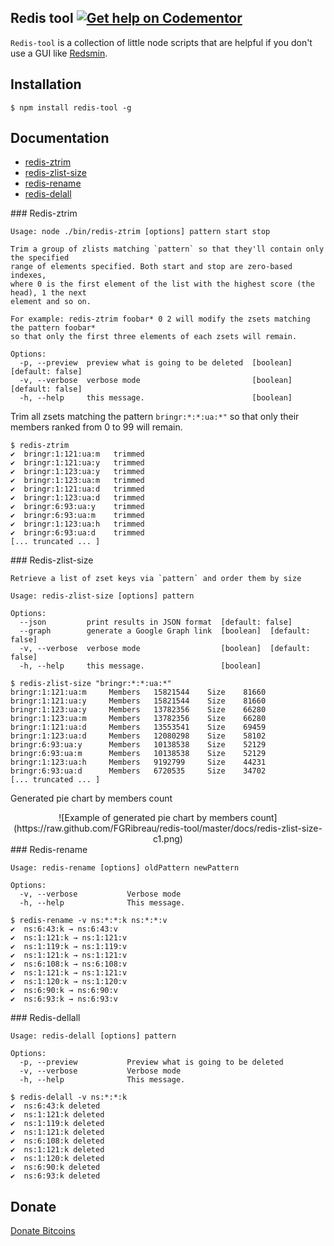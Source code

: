 Redis tool [![Get help on Codementor](https://cdn.codementor.io/badges/get_help_github.svg)](https://www.codementor.io/fgribreau?utm_source=github&utm_medium=button&utm_term=fgribreau&utm_campaign=github) 
-----------

`Redis-tool` is a collection of little node scripts that are helpful if you don't use a GUI like [Redsmin](https://redsmin.com/).

## Installation

    $ npm install redis-tool -g

## Documentation

* [redis-ztrim](#ztrim)
* [redis-zlist-size](#zlist-size)
* [redis-rename](#rename)
* [redis-delall](#delall)

<a name="ztrim" />
### Redis-ztrim

```
Usage: node ./bin/redis-ztrim [options] pattern start stop

Trim a group of zlists matching `pattern` so that they'll contain only the specified
range of elements specified. Both start and stop are zero-based indexes,
where 0 is the first element of the list with the highest score (the head), 1 the next
element and so on.

For example: redis-ztrim foobar* 0 2 will modify the zsets matching the pattern foobar*
so that only the first three elements of each zsets will remain.

Options:
  -p, --preview  preview what is going to be deleted  [boolean]  [default: false]
  -v, --verbose  verbose mode                         [boolean]  [default: false]
  -h, --help     this message.                        [boolean]
```

Trim all zsets matching the pattern `bringr:*:*:ua:*"` so that only their members ranked from 0 to 99 will remain.

```shell
$ redis-ztrim
✔  bringr:1:121:ua:m   trimmed
✔  bringr:1:121:ua:y   trimmed
✔  bringr:1:123:ua:y   trimmed
✔  bringr:1:123:ua:m   trimmed
✔  bringr:1:121:ua:d   trimmed
✔  bringr:1:123:ua:d   trimmed
✔  bringr:6:93:ua:y    trimmed
✔  bringr:6:93:ua:m    trimmed
✔  bringr:1:123:ua:h   trimmed
✔  bringr:6:93:ua:d    trimmed
[... truncated ... ]
```


<a name="zlist-size" />
### Redis-zlist-size

```
Retrieve a list of zset keys via `pattern` and order them by size

Usage: redis-zlist-size [options] pattern

Options:
  --json         print results in JSON format  [default: false]
  --graph        generate a Google Graph link  [boolean]  [default: false]
  -v, --verbose  verbose mode                  [boolean]  [default: false]
  -h, --help     this message.                 [boolean]
```

```shell
$ redis-zlist-size "bringr:*:*:ua:*"
bringr:1:121:ua:m     Members   15821544    Size    81660
bringr:1:121:ua:y     Members   15821544    Size    81660
bringr:1:123:ua:y     Members   13782356    Size    66280
bringr:1:123:ua:m     Members   13782356    Size    66280
bringr:1:121:ua:d     Members   13553541    Size    69459
bringr:1:123:ua:d     Members   12080298    Size    58102
bringr:6:93:ua:y      Members   10138538    Size    52129
bringr:6:93:ua:m      Members   10138538    Size    52129
bringr:1:123:ua:h     Members   9192799     Size    44231
bringr:6:93:ua:d      Members   6720535     Size    34702
[... truncated ... ]
```

Generated pie chart by members count

<center>
  ![Example of generated pie chart by members count](https://raw.github.com/FGRibreau/redis-tool/master/docs/redis-zlist-size-c1.png)
</center>

<a name="rename" />
### Redis-rename

```
Usage: redis-rename [options] oldPattern newPattern

Options:
  -v, --verbose           Verbose mode
  -h, --help              This message.
```

```shell
$ redis-rename -v ns:*:*:k ns:*:*:v
✔  ns:6:43:k → ns:6:43:v
✔  ns:1:121:k → ns:1:121:v
✔  ns:1:119:k → ns:1:119:v
✔  ns:1:121:k → ns:1:121:v
✔  ns:6:108:k → ns:6:108:v
✔  ns:1:121:k → ns:1:121:v
✔  ns:1:120:k → ns:1:120:v
✔  ns:6:90:k → ns:6:90:v
✔  ns:6:93:k → ns:6:93:v
```

<a name="delall" />
### Redis-dellall

```
Usage: redis-delall [options] pattern

Options:
  -p, --preview           Preview what is going to be deleted
  -v, --verbose           Verbose mode
  -h, --help              This message.
```

```shell
$ redis-delall -v ns:*:*:k
✔  ns:6:43:k deleted
✔  ns:1:121:k deleted
✔  ns:1:119:k deleted
✔  ns:1:121:k deleted
✔  ns:6:108:k deleted
✔  ns:1:121:k deleted
✔  ns:1:120:k deleted
✔  ns:6:90:k deleted
✔  ns:6:93:k deleted
```

## Donate
[Donate Bitcoins](https://coinbase.com/checkouts/fc3041b9d8116e0b98e7d243c4727a30)
